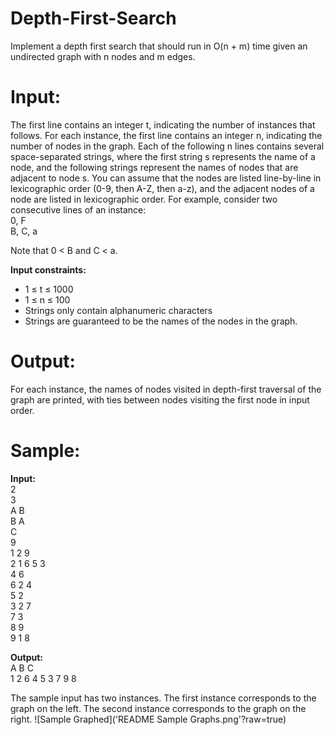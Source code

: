 # Depth-First-Search
Implement a depth first search that should run in O(n + m) time given an undirected graph with n nodes and m edges. 

# Input:
The first line contains an integer t, indicating the number of instances that follows. For each instance, the first line contains an integer n, indicating the number of nodes in the graph. Each of the following n lines contains several space-separated strings, where the first string s represents the name of a node, and the following strings represent the names of nodes that are adjacent to node s. You can assume that the nodes are listed line-by-line in lexicographic order (0-9, then A-Z, then a-z), and the adjacent nodes of a node are listed in lexicographic order. For example, consider two consecutive lines of an instance:\
0, F\
B, C, a

Note that 0 < B and C < a.

**Input constraints:**
- 1 ≤ t ≤ 1000
- 1 ≤ n ≤ 100
- Strings only contain alphanumeric characters
- Strings are guaranteed to be the names of the nodes in the graph.

# Output: 
For each instance, the names of nodes visited in depth-first traversal of the graph are printed, with ties between nodes visiting the first node in input order.

# Sample:
**Input:**\
2\
3\
A B\
B A\
C\
9\
1 2 9\
2 1 6 5 3\
4 6\
6 2 4\
5 2\
3 2 7\
7 3\
8 9\
9 1 8

**Output:**\
A B C\
1 2 6 4 5 3 7 9 8

The sample input has two instances. The first instance corresponds to the graph on the left. The second instance corresponds to the graph on the right.
![Sample Graphed]('README Sample Graphs.png'?raw=true)